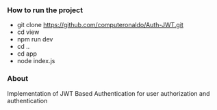 ### How to run the project
  - git clone https://github.com/computeronaldo/Auth-JWT.git
  - cd view
  - npm run dev
  - cd ..
  - cd app
  - node index.js

### About
Implementation of JWT Based Authentication for user authorization and authentication
